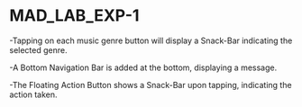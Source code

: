# MAD_LAB_EXP-1
-Tapping on each music genre button will display a Snack-Bar indicating the selected genre.

-A Bottom Navigation Bar is added at the bottom, displaying a message.

-The Floating Action Button shows a Snack-Bar upon tapping, indicating the action taken.

